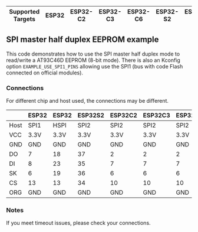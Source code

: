 | Supported Targets | ESP32 | ESP32-C2 | ESP32-C3 | ESP32-C6 | ESP32-S2 | ESP32-S3 |
| ----------------- | ----- | -------- | -------- | -------- | -------- | -------- |

## SPI master half duplex EEPROM example

 This code demonstrates how to use the SPI master half duplex mode to read/write a AT93C46D
 EEPROM (8-bit mode). There is also an Kconfig option `EXAMPLE_USE_SPI1_PINS` allowing use the
 SPI1 (bus with code Flash connected on official modules).

### Connections

For different chip and host used, the connections may be different.

|      | ESP32 | ESP32 | ESP32S2 | ESP32C2 | ESP32C3 | ESP32C6 | ESP32S3 |
| ---- | ----- | ----- | ------- | ------- | ------- | ------- | ------- |
| Host | SPI1  | HSPI  | SPI2    | SPI2    | SPI2    | SPI2    | SPI2    |
| VCC  | 3.3V  | 3.3V  | 3.3V    | 3.3V    | 3.3V    | 3.3V    | 3.3V    |
| GND  | GND   | GND   | GND     | GND     | GND     | GND     | GND     |
| DO   | 7     | 18    | 37      | 2       | 2       | 2       | 13      |
| DI   | 8     | 23    | 35      | 7       | 7       | 7       | 11      |
| SK   | 6     | 19    | 36      | 6       | 6       | 6       | 12      |
| CS   | 13    | 13    | 34      | 10      | 10      | 10      | 10      |
| ORG  | GND   | GND   | GND     | GND     | GND     | GND     | GND     |

### Notes

If you meet timeout issues, please check your connections.